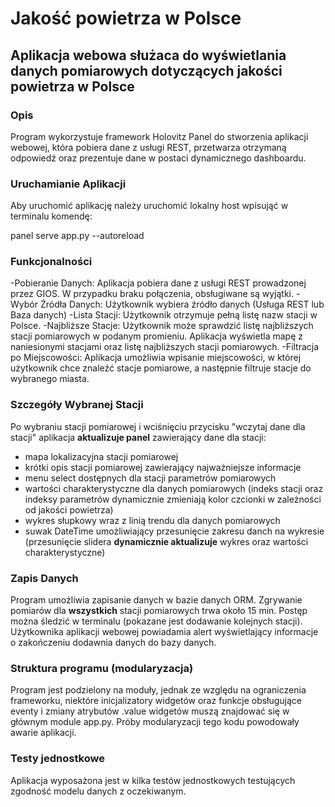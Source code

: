 # Jakość powietrza w Polsce 

## Aplikacja webowa służaca do wyświetlania danych pomiarowych dotyczących jakości powietrza w Polsce

### Opis

Program wykorzystuje framework Holovitz Panel do stworzenia aplikacji webowej, która pobiera dane z usługi REST, przetwarza otrzymaną odpowiedź oraz prezentuje dane w postaci dynamicznego dashboardu.

### Uruchamianie Aplikacji

Aby uruchomić aplikację należy uruchomić lokalny host wpisująć w terminalu komendę: 

panel serve app.py --autoreload

### Funkcjonalności

-Pobieranie Danych: Aplikacja pobiera dane z usługi REST prowadzonej przez GIOS. W przypadku braku połączenia, obsługiwane są wyjątki.
-Wybór Źródła Danych: Użytkownik wybiera źródło danych (Usługa REST lub Baza danych)
-Lista Stacji: Użytkownik otrzymuje pełną listę nazw stacji w Polsce.
-Najbliższe Stacje: Użytkownik może sprawdzić listę najbliższych stacji pomiarowych w podanym promieniu. Aplikacja wyświetla mapę z naniesionymi stacjami oraz listę najbliższych stacji pomiarowych.
-Filtracja po Miejscowości: Aplikacja umożliwia wpisanie miejscowości, w której użytkownik chce znaleźć stacje pomiarowe, a następnie filtruje stacje do wybranego miasta.

### Szczegóły Wybranej Stacji

Po wybraniu stacji pomiarowej i wciśnięciu przycisku "wczytaj dane dla stacji" aplikacja **aktualizuje panel** zawierający dane dla stacji:

- mapa lokalizacyjna stacji pomiarowej
- krótki opis stacji pomiarowej zawierający najważniejsze informacje
- menu select dostępnych dla stacji parametrów pomiarowych
- wartości charakterystyczne dla danych pomiarowych (indeks stacji oraz indeksy parametrów dynamicznie zmieniają kolor czcionki w zależności od jakości powietrza)
- wykres słupkowy wraz z linią trendu dla danych pomiarowych
- suwak DateTime umożliwiający przesunięcie zakresu danch na wykresie (przesunięcie slidera **dynamicznie aktualizuje** wykres oraz wartości charakterystyczne)

### Zapis Danych

Program umożliwia zapisanie danych w bazie danych ORM. Zgrywanie pomiarów dla **wszystkich** stacji pomiarowych trwa około 15 min. Postęp można śledzić w terminalu (pokazane jest dodawanie kolejnych stacji). 
Użytkownika aplikacji webowej powiadamia alert wyświetlający informacje o zakończeniu dodawnia danych do bazy danych. 

### Struktura programu (modularyzacja)

Program jest podzielony na moduły, jednak ze względu na ograniczenia frameworku, niektóre inicjalizatory widgetów oraz funkcje obsługujące eventy i zmiany atrybutów .value widgetów muszą znajdować się w głównym module app.py. Próby modularyzacji tego kodu powodowały awarie aplikacji.

### Testy jednostkowe

Aplikacja wyposażona jest w kilka testów jednostkowych testujących zgodność modelu danych z oczekiwanym.
